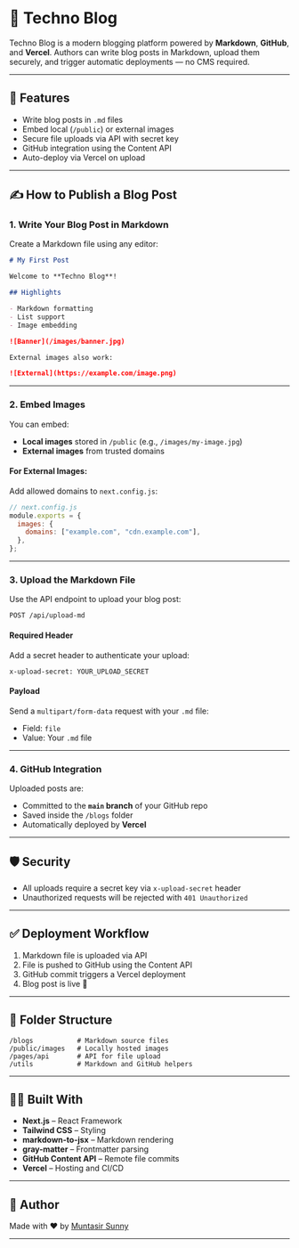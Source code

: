 # 📝 Techno Blog

Techno Blog is a modern blogging platform powered by **Markdown**, **GitHub**, and **Vercel**. Authors can write blog posts in Markdown, upload them securely, and trigger automatic deployments — no CMS required.

---

## 🚀 Features

- Write blog posts in `.md` files
- Embed local (`/public`) or external images
- Secure file uploads via API with secret key
- GitHub integration using the Content API
- Auto-deploy via Vercel on upload

---

## ✍️ How to Publish a Blog Post

### 1. Write Your Blog Post in Markdown

Create a Markdown file using any editor:

```markdown
# My First Post

Welcome to **Techno Blog**!

## Highlights

- Markdown formatting
- List support
- Image embedding

![Banner](/images/banner.jpg)

External images also work:

![External](https://example.com/image.png)
```

---

### 2. Embed Images

You can embed:

- **Local images** stored in `/public` (e.g., `/images/my-image.jpg`)
- **External images** from trusted domains

#### For External Images:

Add allowed domains to `next.config.js`:

```js
// next.config.js
module.exports = {
  images: {
    domains: ["example.com", "cdn.example.com"],
  },
};
```

---

### 3. Upload the Markdown File

Use the API endpoint to upload your blog post:

```
POST /api/upload-md
```

#### Required Header

Add a secret header to authenticate your upload:

```http
x-upload-secret: YOUR_UPLOAD_SECRET
```

#### Payload

Send a `multipart/form-data` request with your `.md` file:

- Field: `file`
- Value: Your `.md` file

---

### 4. GitHub Integration

Uploaded posts are:

- Committed to the **`main` branch** of your GitHub repo
- Saved inside the `/blogs` folder
- Automatically deployed by **Vercel**

---

## 🛡️ Security

- All uploads require a secret key via `x-upload-secret` header
- Unauthorized requests will be rejected with `401 Unauthorized`

---

## ✅ Deployment Workflow

1. Markdown file is uploaded via API
2. File is pushed to GitHub using the Content API
3. GitHub commit triggers a Vercel deployment
4. Blog post is live 🚀

---

## 📂 Folder Structure

```
/blogs           # Markdown source files
/public/images   # Locally hosted images
/pages/api       # API for file upload
/utils           # Markdown and GitHub helpers
```

---

## 👨‍💻 Built With

- **Next.js** – React Framework
- **Tailwind CSS** – Styling
- **markdown-to-jsx** – Markdown rendering
- **gray-matter** – Frontmatter parsing
- **GitHub Content API** – Remote file commits
- **Vercel** – Hosting and CI/CD

---

## 🔗 Author

Made with ❤️ by [Muntasir Sunny](https://muntasirsunny.vercel.app/)

---
